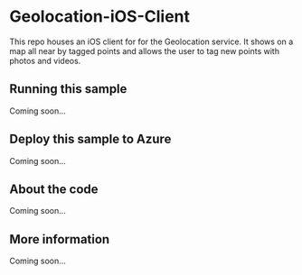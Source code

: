 # Geolocation-iOS-Client
This repo houses an iOS client for for the Geolocation service.   It shows on a map all near by tagged points and allows the user to tag new points with photos and videos.
## Running this sample
Coming soon...
## Deploy this sample to Azure
Coming soon...
## About the code
Coming soon...
## More information
Coming soon...